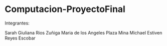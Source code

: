 # Computacion-ProyectoFinal
 
 Integrantes:
 
 Sarah Giuliana Rios Zuñiga
 Maria de los Angeles Plaza Mina
 Michael Estiven Reyes Escobar
